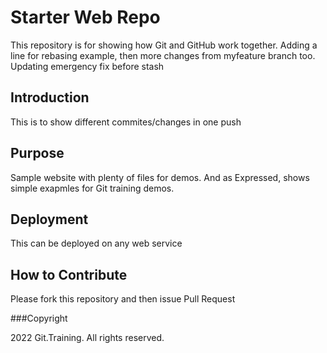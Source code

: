 # Starter Web Repo

This repository is for showing how Git and GitHub work together.
Adding a line for rebasing example, then more changes
from myfeature branch too. Updating emergency fix before stash

## Introduction

This is to show different commites/changes in one push

## Purpose

Sample website with plenty of files for demos. And as Expressed, shows 
simple exapmles for Git training demos.

## Deployment

This can be deployed on any web service

## How to Contribute

Please fork this repository and then issue Pull Request

###Copyright

2022 Git.Training. All rights reserved.